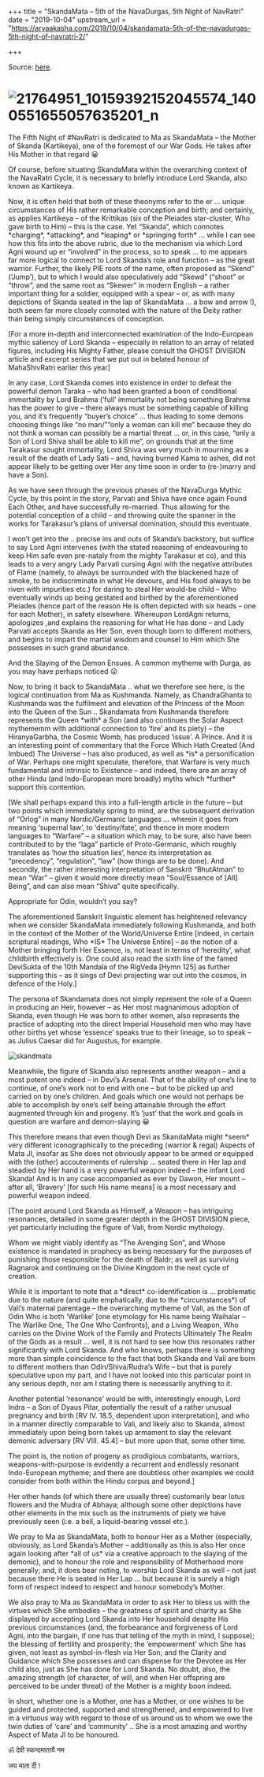 +++
title = "SkandaMata – 5th of the NavaDurgas, 5th Night of NavRatri"
date = "2019-10-04"
upstream_url = "https://aryaakasha.com/2019/10/04/skandamata-5th-of-the-navadurgas-5th-night-of-navratri-2/"

+++

Source: [here](https://aryaakasha.com/2019/10/04/skandamata-5th-of-the-navadurgas-5th-night-of-navratri-2/).


# ![21764951_10159392152045574_1400551655057635201_n](https://aryaakasha.files.wordpress.com/2018/10/21764951_10159392152045574_1400551655057635201_n.jpg?w=676)

The Fifth Night of #NavRatri is dedicated to Ma as SkandaMata – the Mother of Skanda (Kartikeya), one of the foremost of our War Gods. He takes after His Mother in that regard 😀

Of course, before situating SkandaMata within the overarching context of the NavaRatri Cycle, it is necessary to briefly introduce Lord Skanda, also known as Kartikeya.

Now, it is often held that both of these theonyms refer to the er … unique circumstances of His rather remarkable conception and birth; and certainly, as applies Kartikeya – of the Krittikas (six of the Pleiades star-cluster, Who gave birth to Him) – this is the case. Yet “Skanda”, which connotes \*charging\*, \*attacking\*, and \*leaping\* or \*springing forth\* … while I can see how this fits into the above rubric, due to the mechanism via which Lord Agni wound up er “involved” in the process, so to speak … to me appears far more logical to connect to Lord Skanda’s role and function – as the great warrior. Further, the likely PIE roots of the name, often proposed as “Skend” (‘Jump’), but to which I would also speculatively add “Skewd” (“shoot” or “throw”, and the same root as “Skewer” in modern English – a rather important thing for a soldier, equipped with a spear – or, as with many depictions of Skanda seated in the lap of SkandaMata … a bow and arrow !), both seem far more closely connoted with the nature of the Deity rather than being simply circumstances of conception.

\[For a more in-depth and interconnected examination of the Indo-European mythic saliency of Lord Skanda – especially in relation to an array of related figures, including His Mighty Father, please consult the GHOST DIVISION article and excerpt series that we put out in belated honour of MahaShivRatri earlier this year\]

In any case, Lord Skanda comes into existence in order to defeat the powerful demon Taraka – who had been granted a boon of conditional immortality by Lord Brahma (‘full’ immortality not being something Brahma has the power to give – there always must be something capable of killing you, and it’s frequently “buyer’s choice” … thus leading to some demons choosing things like “no man/””only a woman can kill me” because they do not think a woman can possibly be a martial threat … or, in this case, “only a Son of Lord Shiva shall be able to kill me”, on grounds that at the time Tarakasur sought immortality, Lord Shiva was very much in mourning as a result of the death of Lady Sati – and, having burned Kama to ashes, did not appear likely to be getting over Her any time soon in order to (re-)marry and have a Son).

As we have seen through the previous phases of the NavaDurga Mythic Cycle, by this point in the story, Parvati and Shiva have once again Found Each Other, and have successfully re-married. Thus allowing for the potential conception of a child – and throwing quite the spanner in the works for Tarakasur’s plans of universal domination, should this eventuate.

I won’t get into the .. precise ins and outs of Skanda’s backstory, but suffice to say Lord Agni intervenes (with the stated reasoning of endeavouring to keep Him safe even pre-nataly from the mighty Tarakasur et co), and this leads to a very angry Lady Parvati cursing Agni with the negative attributes of Flame (namely, to always be surrounded with the blackened haze of smoke, to be indiscriminate in what He devours, and His food always to be riven with impurities etc.) for daring to steal Her would-be child – Who eventually winds up being gestated and birthed by the aforementioned Pleiades (hence part of the reason He is often depicted with six heads – one for each Mother), in safety elsewhere. Whereupon LordAgni returns, apologizes ,and explains the reasoning for what He has done – and Lady Parvati accepts Skanda as Her Son, even though born to different mothers, and begins to impart the martial wisdom and counsel to Him which She possesses in such grand abundance.

And the Slaying of the Demon Ensues. A common mytheme with Durga, as you may have perhaps noticed 😛

Now, to bring it back to SkandaMata .. what we therefore see here, is the logical continuation from Ma as Kushmanda. Namely, as ChandraGhanta to Kushmanda was the fulfilment and elevation of the Princess of the Moon into the Queen of the Sun .. Skandamata from Kushmanda therefore represents the Queen \*with\* a Son (and also continues the Solar Aspect mythememm with additional connection to ‘fire’ and its piety) – the HiranyaGarbha, the Cosmic Womb, has produced ‘issue’. A Prince. And it is an interesting point of commentary that the Force Which Hath Created (And Imbued) The Universe – has also produced, as well as \*is\* a personification of War. Perhaps one might speculate, therefore, that Warfare is very much fundamental and intrinsic to Existence – and indeed, there are an array of other Hindu (and Indo-European more broadly) myths which \*further\* support this contention.

\[We shall perhaps expand this into a full-length article in the future – but two points which immediately spring to mind, are the subsequent derivation of “Orlog” in many Nordic/Germanic languages … wherein it goes from meaning ‘supernal law’, to ‘destiny/fate’, and thence in more modern languages to “Warfare” – a situation which may, to be sure, also have been contributed to by the “laga” particle of Proto-Germanic, which roughly translates as ‘how the situation lies’, hence its interpretation as “precedency”, “regulation”, “law” (how things are to be done). And secondly, the rather interesting interpretation of Sanskrit “BhutAtman” to mean “War” – given it would more directly mean “Soul/Essence of \[All\] Being”, and can also mean “Shiva” quite specifically.

Appropriate for Odin, wouldn’t you say?

The aforementioned Sanskrit linguistic element has heightened relevancy when we consider SkandaMata immediately following Kushmanda, and both in the context of the Mother of the World/Universe Entire \[indeed, in certain scriptural readings, Who \*IS\* The Universe Entire\] – as the notion of a Mother bringing forth Her Essence, is, not least in terms of ‘heredity’, what childbirth effectively is. One could also read the sixth line of the famed DeviSukta of the 10th Mandala of the RigVeda \[Hymn 125\] as further supporting this – as it sings of Devi projecting war out into the cosmos, in defence of the Holy.\]

The persona of Skandamata does not simply represent the role of a Queen in producing an Heir, however – as Her most magnanimous adoption of Skanda, even though He was born to other women, also represents the practice of adopting into the direct Imperial Household men who may have other births yet whose ‘essence’ speaks true to their lineage, so to speak – as Julius Caesar did for Augustus, for example.

![skandmata](https://aryaakasha.files.wordpress.com/2018/10/skandmata.jpg?w=676)

Meanwhile, the figure of Skanda also represents another weapon – and a most potent one indeed – in Devi’s Arsenal. That of the ability of one’s line to continue, of one’s work not to end with one – but to be picked up and carried on by one’s children. And goals which one would not perhaps be able to accomplish by one’s self being attainable through the effort augmented through kin and progeny. It’s ‘just’ that the work and goals in question are warfare and demon-slaying 😀

This therefore means that even though Devi as SkandaMata might \*seem\* very different iconographically to the preceding (warrior & regal) Aspects of Mata JI, insofar as She does not obviously appear to be armed or equipped with the (other) accouterments of rulership … seated there in Her lap and steadied by Her hand is a very powerful weapon indeed – the infant Lord Skanda! And is in any case accompanied as ever by Dawon, Her mount – after all, ‘Bravery’ \[for such His name means\] is a most necessary and powerful weapon indeed.

\[The point around Lord Skanda as Himself, a Weapon – has intriguing resonances, detailed in some greater depth in the GHOST DIVISION piece, yet particularly including the figure of Vali, from Nordic mythology.

Whom we might viably identify as “The Avenging Son”, and Whose existence is mandated in prophecy as being necessary for the purposes of punishing those responsible for the death of Baldr; as well as surviving Ragnarok and continuing on the Divine Kingdom in the next cycle of creation.

While it is important to note that a \*direct\* co-identification is … problematic due to the nature (and quite emphatically, due to the \*circumstances\*) of Vali’s maternal parentage – the overarching mytheme of Vali, as the Son of Odin Who is both ‘Warlike’ \[one etymology for His name being Waihalar – The Warlike One, The One Who Confronts\], and a Living Weapon, Who carries on the Divine Work of the Family and Protects Ultimately The Realm of the Gods as a result … well, it is not hard to see how this resonates rather significantly with Lord Skanda. And who knows, perhaps there is something more than simple coincidence to the fact that both Skanda and Vali are born to different mothers than Odin/Shiva/Rudra’s Wife – but that is purely speculative upon my part, and I have not looked into this particular point in any serious depth, nor am I stating there is necessarily anything to it.

Another potential ‘resonance’ would be with, interestingly enough, Lord Indra – a Son of Dyaus Pitar, potentially the result of a rather unusual pregnancy and birth \[RV IV. 18.5, dependent upon interpretation\], and who in a manner directly comparable to Vali, and likely also to Skanda, almost immediately upon being born takes up armament to slay the relevant demonic adversary \[RV VIII. 45.4\] – but more upon that, some other time.

The point is, the notion of progeny as prodigious combatants, warriors, weapons-with-purpose is evidently a recurrent and endlessly resonant Indo-European mytheme; and there are doubtless other examples we could consider from both within the Hindu corpus and beyond.\]

Her other hands (of which there are usually three) customarily bear lotus flowers and the Mudra of Abhaya; although some other depictions have other elements in the mix such as the instruments of piety we have previously seen (i.e. a bell, a liquid-bearing vessel etc.).

We pray to Ma as SkandaMata, both to honour Her as a Mother (especially, obviously, as Lord Skanda’s Mother – additionally as this is also Her once again looking after \*all of us\* via a creative approach to the slaying of the demonic), and to honour the role and responsibility of Motherhood more generally; and, it does bear noting, to worship Lord Skanda as well – not just because there He is seated in Her Lap … but because it is surely a high form of respect indeed to respect and honour somebody’s Mother.

We also pray to Ma as SkandaMata in order to ask Her to bless us with the virtues which She embodies – the greatness of spirit and charity as She displayed by accepting Lord Skanda into Her household despite His previous circumstances (and, the forbearance and forgiveness of Lord Agni, into the bargain, if one has that telling of the myth in mind, I suppose); the blessing of fertility and prosperity; the ’empowerment’ which She has given, not least as symbol-in-flesh via Her Son; and the Clarity and Guidance which She possesses and can dispense for the Devotee as Her child also, just as She has done for Lord Skanda. No doubt, also, the amazing strength (of character, of will, and when Her offspring are perceived to be under threat) of the Mother is a mighty boon indeed.

In short, whether one is a Mother, one has a Mother, or one wishes to be guided and protected, supported and strengthened, and empowered to live in a virtuous way with regard to those of us around us to whom we owe the twin duties of ‘care’ and ‘community’ .. She is a most amazing and worthy Aspect of Mata JI to be honoured.

ॐ देवी स्कन्दमातायै नम

जय माता दी !
